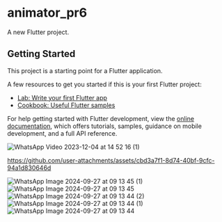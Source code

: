# animator_pr6

A new Flutter project.

## Getting Started

This project is a starting point for a Flutter application.

A few resources to get you started if this is your first Flutter project:

- [Lab: Write your first Flutter app](https://docs.flutter.dev/get-started/codelab)
- [Cookbook: Useful Flutter samples](https://docs.flutter.dev/cookbook)

For help getting started with Flutter development, view the
[online documentation](https://docs.flutter.dev/), which offers tutorials,
samples, guidance on mobile development, and a full API reference.

![WhatsApp Video 2023-12-04 at 14 52 16 (1)](https://github.com/tvishabhatt/Animator_pr6/assets/122964289/a6b74fb9-0c90-4626-9c28-7e12d0f3e7ab)



https://github.com/user-attachments/assets/cbd3a7f1-8d74-40bf-9cfc-94a1d830646d

![WhatsApp Image 2024-09-27 at 09 13 45 (1)](https://github.com/user-attachments/assets/d5ccdcc9-14e6-4095-8a79-3adac0790509)
![WhatsApp Image 2024-09-27 at 09 13 45](https://github.com/user-attachments/assets/f4bdccb5-20ac-4ac9-9f0c-36bef40bdd83)
![WhatsApp Image 2024-09-27 at 09 13 44 (2)](https://github.com/user-attachments/assets/0f3e9587-7675-49c7-8ae1-6995408d6fd3)
![WhatsApp Image 2024-09-27 at 09 13 44 (1)](https://github.com/user-attachments/assets/7a70d59d-9364-4480-bcc4-4373f99ad51f)
![WhatsApp Image 2024-09-27 at 09 13 44](https://github.com/user-attachments/assets/dec99cd5-785c-4b4c-9e8f-f9741e02e7b1)






